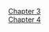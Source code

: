 [Chapter 3](https://github.com/gashe-soo/OS-7week-KOCW/blob/main/week_2/Chapter-3.md)<br/>
[Chapter 4](https://github.com/gashe-soo/OS-7week-KOCW/blob/main/week_2/Chapter-4.md)<br/>
